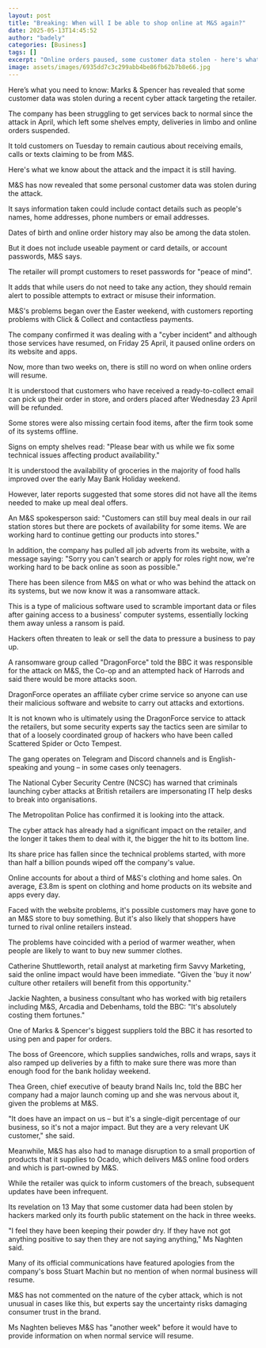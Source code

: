 ```yaml
---
layout: post
title: "Breaking: When will I be able to shop online at M&S again?"
date: 2025-05-13T14:45:52
author: "badely"
categories: [Business]
tags: []
excerpt: "Online orders paused, some customer data stolen - here's what we know about the chaos at M&amp;S."
image: assets/images/6935dd7c3c299abb4be86fb62b7b8e66.jpg
---
```


Here’s what you need to know: Marks & Spencer has revealed that some customer data was stolen during a recent cyber attack targeting the retailer.

The company has been struggling to get services back to normal since the attack in April, which left some shelves empty, deliveries in limbo and online orders suspended.

It told customers on Tuesday to remain cautious about receiving emails, calls or texts claiming to be from M&S.

Here's what we know about the attack and the impact it is still having.

M&S has now revealed that some personal customer data was stolen during the attack.

It says information taken could include contact details such as people's names, home addresses, phone numbers or email addresses.

Dates of birth and online order history may also be among the data stolen.

But it does not include useable payment or card details, or account passwords, M&S says.

The retailer will prompt customers to reset passwords for "peace of mind".

It adds that while users do not need to take any action, they should remain alert to possible attempts to extract or misuse their information.

M&S's problems began over the Easter weekend, with customers reporting problems with Click & Collect and contactless payments.

The company confirmed it was dealing with a "cyber incident" and although those services have resumed, on Friday 25 April, it paused online orders on its website and apps.

Now, more than two weeks on, there is still no word on when online orders will resume.

It is understood that customers who have received a ready-to-collect email can pick up their order in store, and orders placed after Wednesday 23 April will be refunded.

Some stores were also missing certain food items, after the firm took some of its systems offline.

Signs on empty shelves read: "Please bear with us while we fix some technical issues affecting product availability."

It is understood the availability of groceries in the majority of food halls improved over the early May Bank Holiday weekend.

However, later reports suggested that some stores did not have all the items needed to make up meal deal offers.

An M&S spokesperson said: "Customers can still buy meal deals in our rail station stores but there are pockets of availability for some items. We are working hard to continue getting our products into stores."

In addition, the company has pulled all job adverts from its website, with a message saying: "Sorry you can't search or apply for roles right now, we're working hard to be back online as soon as possible."

There has been silence from M&S on what or who was behind the attack on its systems, but we now know it was a ransomware attack.

This is a type of malicious software used to scramble important data or files after gaining access to a business' computer systems, essentially locking them away unless a ransom is paid.

Hackers often threaten to leak or sell the data to pressure a business to pay up.

A ransomware group called "DragonForce" told the BBC it was responsible for the attack on M&S, the Co-op and an attempted hack of Harrods and said there would be more attacks soon.

DragonForce operates an affiliate cyber crime service so anyone can use their malicious software and website to carry out attacks and extortions.

It is not known who is ultimately using the DragonForce service to attack the retailers, but some security experts say the tactics seen are similar to that of a loosely coordinated group of hackers who have been called Scattered Spider or Octo Tempest.

The gang operates on Telegram and Discord channels and is English-speaking and young – in some cases only teenagers.

The National Cyber Security Centre (NCSC) has warned that criminals launching cyber attacks at British retailers are impersonating IT help desks to break into organisations.

The Metropolitan Police has confirmed it is looking into the attack.

The cyber attack has already had a significant impact on the retailer, and the longer it takes them to deal with it, the bigger the hit to its bottom line.

Its share price has fallen since the technical problems started, with more than half a billion pounds wiped off the company's value.

Online accounts for about a third of M&S's clothing and home sales. On average, £3.8m is spent on clothing and home products on its website and apps every day.

Faced with the website problems, it's possible customers may have gone to an M&S store to buy something. But it's also likely that shoppers have turned to rival online retailers instead.

The problems have coincided with a period of warmer weather, when people are likely to want to buy new summer clothes.

Catherine Shuttleworth, retail analyst at marketing firm Savvy Marketing, said the online impact would have been immediate. "Given the 'buy it now' culture other retailers will benefit from this opportunity."

Jackie Naghten, a business consultant who has worked with big retailers including M&S, Arcadia and Debenhams, told the BBC: "It's absolutely costing them fortunes."

One of Marks & Spencer's biggest suppliers told the BBC it has resorted to using pen and paper for orders.

The boss of Greencore, which supplies sandwiches, rolls and wraps, says it also ramped up deliveries by a fifth to make sure there was more than enough food for the bank holiday weekend.

Thea Green, chief executive of beauty brand Nails Inc, told the BBC her company had a major launch coming up and she was nervous about it, given the problems at M&S.

"It does have an impact on us – but it's a single-digit percentage of our business, so it's not a major impact. But they are a very relevant UK customer," she said.

Meanwhile, M&S has also had to manage disruption to a small proportion of products that it supplies to Ocado, which delivers M&S online food orders and which is part-owned by M&S.

While the retailer was quick to inform customers of the breach, subsequent updates have been infrequent.

Its revelation on 13 May that some customer data had been stolen by hackers marked only its fourth public statement on the hack in three weeks.

"I feel they have been keeping their powder dry. If they have not got anything positive to say then they are not saying anything," Ms Naghten said.

Many of its official communications have featured apologies from the company's boss Stuart Machin but no mention of when normal business will resume.

M&S has not commented on the nature of the cyber attack, which is not unusual in cases like this, but experts say the uncertainty risks damaging consumer trust in the brand.

Ms Naghten believes M&S has "another week" before it would have to provide information on when normal service will resume.


